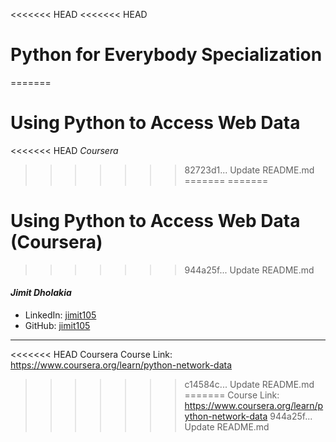 <<<<<<< HEAD
<<<<<<< HEAD
# Python for Everybody Specialization
=======
# Using Python to Access Web Data
<<<<<<< HEAD
*Coursera*
>>>>>>> 82723d1... Update README.md
=======
=======
# Using Python to Access Web Data (Coursera)
>>>>>>> 944a25f... Update README.md

#### *Jimit Dholakia*

* LinkedIn: [jimit105](https://in.linkedin.com/in/jimit105 "LinkedIn Profile")
* GitHub: [jimit105](https://github.com/jimit105 "GitHub Profile")

---

<<<<<<< HEAD
Coursera Course Link: https://www.coursera.org/learn/python-network-data
>>>>>>> c14584c... Update README.md
=======
Course Link: https://www.coursera.org/learn/python-network-data
>>>>>>> 944a25f... Update README.md

